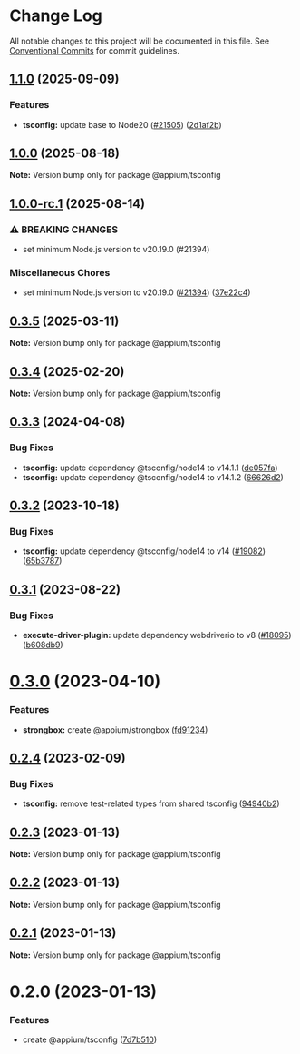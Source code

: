 # Change Log

All notable changes to this project will be documented in this file.
See [Conventional Commits](https://conventionalcommits.org) for commit guidelines.

## [1.1.0](https://github.com/appium/appium/compare/@appium/tsconfig@1.0.0...@appium/tsconfig@1.1.0) (2025-09-09)


### Features

* **tsconfig:** update base to Node20 ([#21505](https://github.com/appium/appium/issues/21505)) ([2d1af2b](https://github.com/appium/appium/commit/2d1af2bd67b2fdf5df1d2f8fa795270cc5ec06a7))



## [1.0.0](https://github.com/appium/appium/compare/@appium/tsconfig@1.0.0-rc.1...@appium/tsconfig@1.0.0) (2025-08-18)

**Note:** Version bump only for package @appium/tsconfig





## [1.0.0-rc.1](https://github.com/appium/appium/compare/@appium/tsconfig@0.3.4...@appium/tsconfig@1.0.0-rc.1) (2025-08-14)


### ⚠ BREAKING CHANGES

* set minimum Node.js version to v20.19.0 (#21394)

### Miscellaneous Chores

* set minimum Node.js version to v20.19.0 ([#21394](https://github.com/appium/appium/issues/21394)) ([37e22c4](https://github.com/appium/appium/commit/37e22c4f9c9920cea3f340841ab1b7c60e3147e9))



## [0.3.5](https://github.com/appium/appium/compare/@appium/tsconfig@0.3.4...@appium/tsconfig@0.3.5) (2025-03-11)

**Note:** Version bump only for package @appium/tsconfig





## [0.3.4](https://github.com/appium/appium/compare/@appium/tsconfig@0.3.3...@appium/tsconfig@0.3.4) (2025-02-20)

**Note:** Version bump only for package @appium/tsconfig





## [0.3.3](https://github.com/appium/appium/compare/@appium/tsconfig@0.3.2...@appium/tsconfig@0.3.3) (2024-04-08)


### Bug Fixes

* **tsconfig:** update dependency @tsconfig/node14 to v14.1.1 ([de057fa](https://github.com/appium/appium/commit/de057fa8b043a26f4854c930df5a560d89808ca6))
* **tsconfig:** update dependency @tsconfig/node14 to v14.1.2 ([66626d2](https://github.com/appium/appium/commit/66626d26e52b6241b5618dc1052c86d48230d15e))



## [0.3.2](https://github.com/appium/appium/compare/@appium/tsconfig@0.3.1...@appium/tsconfig@0.3.2) (2023-10-18)


### Bug Fixes

* **tsconfig:** update dependency @tsconfig/node14 to v14 ([#19082](https://github.com/appium/appium/issues/19082)) ([65b3787](https://github.com/appium/appium/commit/65b3787912a4948fb1ed48e8095299bc9ba95844))



## [0.3.1](https://github.com/appium/appium/compare/@appium/tsconfig@0.3.0...@appium/tsconfig@0.3.1) (2023-08-22)


### Bug Fixes

* **execute-driver-plugin:** update dependency webdriverio to v8 ([#18095](https://github.com/appium/appium/issues/18095)) ([b608db9](https://github.com/appium/appium/commit/b608db91a8ef0e3cad43ce3e14b625bf9234d383))



# [0.3.0](https://github.com/appium/appium/compare/@appium/tsconfig@0.2.4...@appium/tsconfig@0.3.0) (2023-04-10)


### Features

* **strongbox:** create @appium/strongbox ([fd91234](https://github.com/appium/appium/commit/fd912346fade8f29f5b4d1458828ea677d7e9fcc))





## [0.2.4](https://github.com/appium/appium/compare/@appium/tsconfig@0.2.3...@appium/tsconfig@0.2.4) (2023-02-09)


### Bug Fixes

* **tsconfig:** remove test-related types from shared tsconfig ([94940b2](https://github.com/appium/appium/commit/94940b274f27153851e97973d94c240f0089c0ea))





## [0.2.3](https://github.com/appium/appium/compare/@appium/tsconfig@0.2.2...@appium/tsconfig@0.2.3) (2023-01-13)

**Note:** Version bump only for package @appium/tsconfig





## [0.2.2](https://github.com/appium/appium/compare/@appium/tsconfig@0.2.1...@appium/tsconfig@0.2.2) (2023-01-13)

**Note:** Version bump only for package @appium/tsconfig





## [0.2.1](https://github.com/appium/appium/compare/@appium/tsconfig@0.2.0...@appium/tsconfig@0.2.1) (2023-01-13)

**Note:** Version bump only for package @appium/tsconfig





# 0.2.0 (2023-01-13)


### Features

* create @appium/tsconfig ([7d7b510](https://github.com/appium/appium/commit/7d7b510a03afb1f103be783e7696e7faec0b296a))
